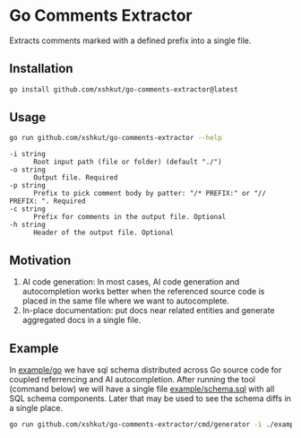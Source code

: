 # Go Comments Extractor

Extracts comments marked with a defined prefix into a single file.

## Installation

```bash
go install github.com/xshkut/go-comments-extractor@latest
```

## Usage

```bash
go run github.com/xshkut/go-comments-extractor --help
```

```text
-i string
      Root input path (file or folder) (default "./")
-o string
      Output file. Required
-p string
      Prefix to pick comment body by patter: "/* PREFIX:" or "// PREFIX: ". Required
-c string
      Prefix for comments in the output file. Optional
-h string
      Header of the output file. Optional
```

## Motivation

1. AI code generation: In most cases, AI code generation and autocompletion works better when the referenced source code is placed in the same file where we want to autocomplete.
2. In-place documentation: put docs near related entities and generate aggregated docs in a single file.

## Example

In [example/go](./example/go) we have sql schema distributed across Go source code for coupled referrencing and AI autocompletion.
After running the tool (command below) we will have a single file [example/schema.sql](./example/schema.sql) with all SQL schema components. Later that may be used to see the schema diffs in a single place.

```bash
go run github.com/xshkut/go-comments-extractor/cmd/generator -i ./example/go -o ./example/schema.sql -p SQL -c "--" -h "Generated SQL Schema"
```
